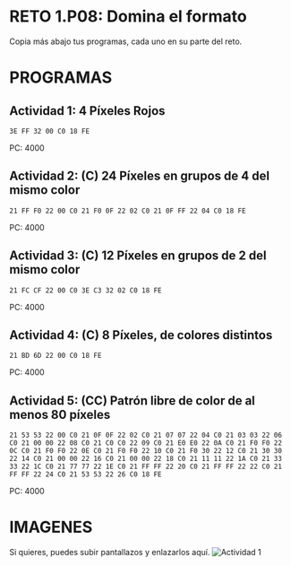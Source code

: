 # RETO 1.P08: Domina el formato
Copia más abajo tus programas, cada uno en su parte del reto.

# PROGRAMAS

## Actividad 1: 4 Píxeles Rojos
```
3E FF 32 00 C0 18 FE
```
PC: 4000

## Actividad 2: (C) 24 Píxeles en grupos de 4 del mismo color
```
21 FF F0 22 00 C0 21 F0 0F 22 02 C0 21 0F FF 22 04 C0 18 FE
```
PC: 4000

## Actividad 3: (C) 12 Píxeles en grupos de 2 del mismo color
```
21 FC CF 22 00 C0 3E C3 32 02 C0 18 FE
```
PC: 4000

## Actividad 4: (C) 8 Píxeles, de colores distintos
```
21 BD 6D 22 00 C0 18 FE
```
PC: 4000
## Actividad 5: (CC) Patrón libre de color de al menos 80 píxeles
```
21 53 53 22 00 C0 21 0F 0F 22 02 C0 21 07 07 22 04 C0 21 03 03 22 06 C0 21 00 00 22 08 C0 21 C0 C0 22 09 C0 21 E0 E0 22 0A C0 21 F0 F0 22 0C C0 21 F0 F0 22 0E C0 21 F0 F0 22 10 C0 21 F0 30 22 12 C0 21 30 30 22 14 C0 21 00 00 22 16 C0 21 00 00 22 18 C0 21 11 11 22 1A C0 21 33 33 22 1C C0 21 77 77 22 1E C0 21 FF FF 22 20 C0 21 FF FF 22 22 C0 21 FF FF 22 24 C0 21 53 53 22 26 C0 18 FE
```
PC: 4000

# IMAGENES
Si quieres, puedes subir pantallazos y enlazarlos aquí.
![Actividad 1](/pixelrojo.png)

